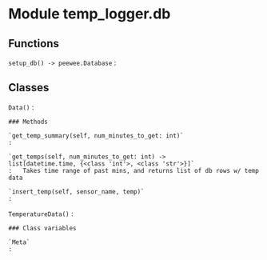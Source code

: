 # Module temp_logger.db

## Functions

`setup_db() ‑> peewee.Database`
:

## Classes

`Data()`
:

```
### Methods

`get_temp_summary(self, num_minutes_to_get: int)`
:

`get_temps(self, num_minutes_to_get: int) ‑> list[datetime.time, {<class 'int'>, <class 'str'>}]`
:   Takes time range of past mins, and returns list of db rows w/ temp data

`insert_temp(self, sensor_name, temp)`
:
```

`TemperatureData()`
:

```
### Class variables

`Meta`
:
```
